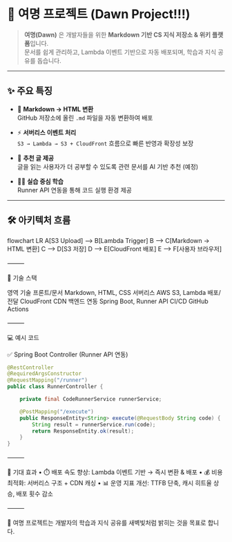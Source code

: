 # 🌅 여명 프로젝트 (Dawn Project!!!)

> **여명(Dawn)** 은 개발자들을 위한 **Markdown 기반 CS 지식 저장소 & 위키 플랫폼**입니다.  
> 문서를 쉽게 관리하고, Lambda 이벤트 기반으로 자동 배포되며, 학습과 지식 공유를 돕습니다.

---

## ✨ 주요 특징

- 📖 **Markdown → HTML 변환**  
  GitHub 저장소에 올린 `.md` 파일을 자동 변환하여 배포

- ⚡ **서버리스 이벤트 처리**  
  `S3 → Lambda → S3 + CloudFront` 흐름으로 빠른 반영과 확장성 보장

- 🎯 **추천 글 제공**  
  글을 읽는 사용자가 더 공부할 수 있도록 관련 문서를 AI 기반 추천 (예정)

- 🧑‍💻 **실습 중심 학습**  
  Runner API 연동을 통해 코드 실행 환경 제공

---

## 🛠️ 아키텍처 흐름

flowchart LR
  A[S3 Upload] --> B[Lambda Trigger]
  B --> C[Markdown → HTML 변환]
  C --> D[S3 저장]
  D --> E[CloudFront 배포]
  E --> F[사용자 브라우저]


⸻

📂 기술 스택

영역	기술
프론트/문서	Markdown, HTML, CSS
서버리스	AWS S3, Lambda
배포/전달	CloudFront CDN
백엔드 연동	Spring Boot, Runner API
CI/CD	GitHub Actions


⸻

💻 예시 코드

✅ Spring Boot Controller (Runner API 연동)

```java
@RestController
@RequiredArgsConstructor
@RequestMapping("/runner")
public class RunnerController {

    private final CodeRunnerService runnerService;

    @PostMapping("/execute")
    public ResponseEntity<String> execute(@RequestBody String code) {
        String result = runnerService.run(code);
        return ResponseEntity.ok(result);
    }
}
```

⸻

🚀 기대 효과
	•	⏱️ 배포 속도 향상: Lambda 이벤트 기반 → 즉시 변환 & 배포
	•	💰 비용 최적화: 서버리스 구조 + CDN 캐싱
	•	📊 운영 지표 개선: TTFB 단축, 캐시 히트율 상승, 배포 횟수 감소

⸻

🌅 여명 프로젝트는 개발자의 학습과 지식 공유를 새벽빛처럼 밝히는 것을 목표로 합니다.


